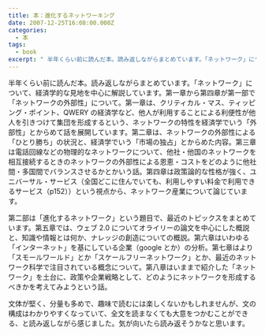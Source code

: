```yaml
---
title: 本：進化するネットワーキング
date: 2007-12-25T16:08:00.000Z
categories:
  - 本
tags:
  - book
excerpt: " 半年くらい前に読んだ本。読み返しながらまとめています。「ネットワーク」について、経済学的な見地を中心に解説しています。第一章から第四章が第一部で「ネットワークの外部性」について。第一章は、クリティカル・マス、ティッピング・ポイント、QWERYの経済学など、他人が利用することによる利便性が他人を引きつけて集団を形成するという、ネットワークの特性を経済学でいう「外部性」とからめて話を展開しています。第二章は、ネットワークの外部性による「ひとり勝ち」の状況と、経済学でいう「市場の独占」とからめた内容。第三章は電話回線などの物理的なネットワークについて、他社・他国のネットワークを相互接続するときのネットワークの外部性による恩恵・コストをどのように他社間・多国間でバランスさせるかとかいう話。第四章は政策論的な性格が強く、ユニバーサル・サービス（全国どこに住んでいても、利用しやすい料金で利用できるサービス（p152））という視点から、ネットワーク産業について論じています。"
---
```


半年くらい前に読んだ本。読み返しながらまとめています。「ネットワーク」について、経済学的な見地を中心に解説しています。第一章から第四章が第一部で「ネットワークの外部性」について。第一章は、クリティカル・マス、ティッピング・ポイント、QWERY の経済学など、他人が利用することによる利便性が他人を引きつけて集団を形成するという、ネットワークの特性を経済学でいう「外部性」とからめて話を展開しています。第二章は、ネットワークの外部性による「ひとり勝ち」の状況と、経済学でいう「市場の独占」とからめた内容。第三章は電話回線などの物理的なネットワークについて、他社・他国のネットワークを相互接続するときのネットワークの外部性による恩恵・コストをどのように他社間・多国間でバランスさせるかとかいう話。第四章は政策論的な性格が強く、ユニバーサル・サービス（全国どこに住んでいても、利用しやすい料金で利用できるサービス（p152））という視点から、ネットワーク産業について論じています。

第二部は「進化するネットワーク」という題目で、最近のトピックスをまとめています。第五章では、ウェブ 2.0 についてオライリーの論文を中心にした概説と、知識や情報とは何か、ナレッジの創造についての概説。第六章はいわゆる「インターネット」を基にしている企業（google とか）の分析。第七章はより「スモールワールド」とか「スケールフリーネットワーク」とか、最近のネットワーク科学で注目されている概念について。第八章はいままで紹介した「ネットワーク」を土台に、政策や企業戦略として、どのようにネットワークを形成するべきかを考えてみようという話。

文体が堅く、分量も多めで、趣味で読むには楽しくないかもしれませんが、文の構成はわかりやすくなっていて、全文を読まなくても大意をつかむことができる、と読み返しながら感じました。気が向いたら読み返そうかなと思います。
